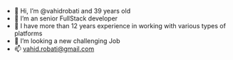- 👋 Hi, I’m @vahidrobati and 39 years old
- 👀 I’m an senior FullStack developer
- 🌱 I have more than 12 years experience in working with various types of platforms
- 💞️ I’m looking a new challenging Job
- 📫 vahid.robati@gmail.com

<!---
vahidrobati/vahidrobati is a ✨ special ✨ repository because its `README.md` (this file) appears on your GitHub profile.
You can click the Preview link to take a look at your changes.
--->
